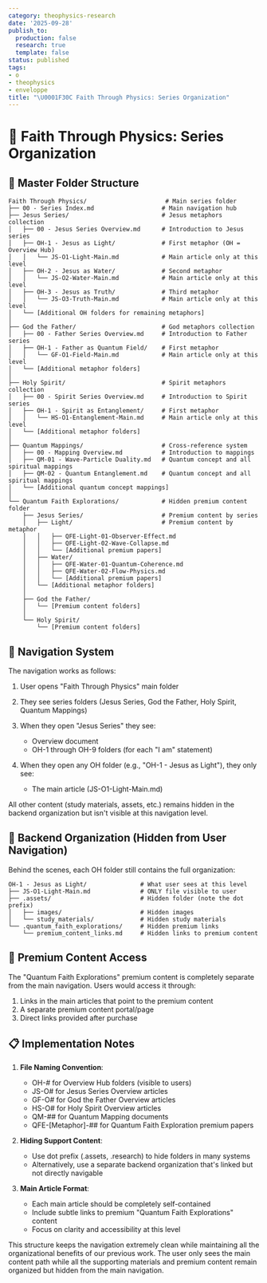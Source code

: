 ```yaml
---
category: theophysics-research
date: '2025-09-28'
publish_to:
  production: false
  research: true
  template: false
status: published
tags:
- o
- theophysics
- enveloppe
title: "\U0001F30C Faith Through Physics: Series Organization"
---
```

   
# 🌌 Faith Through Physics: Series Organization   
   
## 📁 Master Folder Structure   
   
```
Faith Through Physics/                      # Main series folder
├── 00 - Series Index.md                   # Main navigation hub
├── Jesus Series/                          # Jesus metaphors collection
│   ├── 00 - Jesus Series Overview.md      # Introduction to Jesus series
│   ├── OH-1 - Jesus as Light/             # First metaphor (OH = Overview Hub)
│   │   └── JS-O1-Light-Main.md            # Main article only at this level
│   ├── OH-2 - Jesus as Water/             # Second metaphor
│   │   └── JS-O2-Water-Main.md            # Main article only at this level
│   ├── OH-3 - Jesus as Truth/             # Third metaphor
│   │   └── JS-O3-Truth-Main.md            # Main article only at this level
│   └── [Additional OH folders for remaining metaphors]
│
├── God the Father/                        # God metaphors collection
│   ├── 00 - Father Series Overview.md     # Introduction to Father series
│   ├── OH-1 - Father as Quantum Field/    # First metaphor
│   │   └── GF-O1-Field-Main.md            # Main article only at this level
│   └── [Additional metaphor folders]
│
├── Holy Spirit/                           # Spirit metaphors collection
│   ├── 00 - Spirit Series Overview.md     # Introduction to Spirit series
│   ├── OH-1 - Spirit as Entanglement/     # First metaphor
│   │   └── HS-O1-Entanglement-Main.md     # Main article only at this level
│   └── [Additional metaphor folders]
│
├── Quantum Mappings/                      # Cross-reference system
│   ├── 00 - Mapping Overview.md           # Introduction to mappings
│   ├── QM-01 - Wave-Particle Duality.md   # Quantum concept and all spiritual mappings
│   ├── QM-02 - Quantum Entanglement.md    # Quantum concept and all spiritual mappings
│   └── [Additional quantum concept mappings]
│
└── Quantum Faith Explorations/            # Hidden premium content folder
    ├── Jesus Series/                      # Premium content by series
    │   ├── Light/                         # Premium content by metaphor
    │   │   ├── QFE-Light-01-Observer-Effect.md
    │   │   ├── QFE-Light-02-Wave-Collapse.md
    │   │   └── [Additional premium papers]
    │   ├── Water/
    │   │   ├── QFE-Water-01-Quantum-Coherence.md
    │   │   ├── QFE-Water-02-Flow-Physics.md
    │   │   └── [Additional premium papers]
    │   └── [Additional metaphor folders]
    │
    ├── God the Father/
    │   └── [Premium content folders]
    │
    └── Holy Spirit/
        └── [Premium content folders]
```
   
   
## 🔗 Navigation System   
   
The navigation works as follows:   
   
1. User opens "Faith Through Physics" main folder   
2. They see series folders (Jesus Series, God the Father, Holy Spirit, Quantum Mappings)   
3. When they open "Jesus Series" they see:   
   
   - Overview document   
   - OH-1 through OH-9 folders (for each "I am" statement)   
4. When they open any OH folder (e.g., "OH-1 - Jesus as Light"), they only see:   
   
   - The main article (JS-O1-Light-Main.md)   
   
All other content (study materials, assets, etc.) remains hidden in the backend organization but isn't visible at this navigation level.   
   
## 🔄 Backend Organization (Hidden from User Navigation)   
   
Behind the scenes, each OH folder still contains the full organization:   
   
```
OH-1 - Jesus as Light/               # What user sees at this level
├── JS-O1-Light-Main.md              # ONLY file visible to user
├── .assets/                         # Hidden folder (note the dot prefix)
│   ├── images/                      # Hidden images
│   └── study_materials/             # Hidden study materials
└── .quantum_faith_explorations/     # Hidden premium links
    └── premium_content_links.md     # Hidden links to premium content
```
   
   
## 🔮 Premium Content Access   
   
The "Quantum Faith Explorations" premium content is completely separate from the main navigation. Users would access it through:   
   
1. Links in the main articles that point to the premium content   
2. A separate premium content portal/page   
3. Direct links provided after purchase   
   
## 📋 Implementation Notes   
   
1. **File Naming Convention**:   
   
   - OH-# for Overview Hub folders (visible to users)   
   - JS-O# for Jesus Series Overview articles   
   - GF-O# for God the Father Overview articles   
   - HS-O# for Holy Spirit Overview articles   
   - QM-## for Quantum Mapping documents   
   - QFE-[Metaphor]-## for Quantum Faith Exploration premium papers   
   
2. **Hiding Support Content**:   
   
   - Use dot prefix (.assets, .research) to hide folders in many systems   
   - Alternatively, use a separate backend organization that's linked but not directly navigable   
   
3. **Main Article Format**:   
   
   - Each main article should be completely self-contained   
   - Include subtle links to premium "Quantum Faith Explorations" content   
   - Focus on clarity and accessibility at this level   
   
This structure keeps the navigation extremely clean while maintaining all the organizational benefits of our previous work. The user only sees the main content path while all the supporting materials and premium content remain organized but hidden from the main navigation.